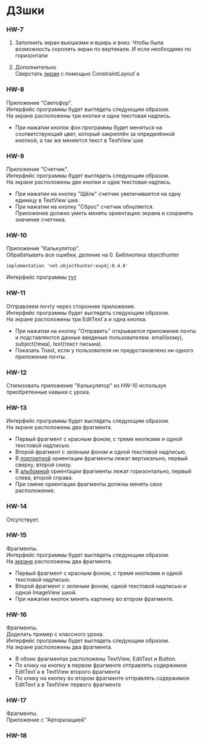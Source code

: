 # ДЗшки

### HW-7

1) Заполнить экран вьюшками и вширь и вниз.
Чтобы была возможность скролить экран по вертикали.
И если необходимо по горизонтали

2) Дополнительно <br/>
Сверстать [экран](https://riggaroo.co.za/wp-content/uploads/2017/09/constraintlayout_android_example.png) с помощью ConstraintLayout`а


### HW-8

Приложение "Светофор". <br/>
Интерфейс программы будет выглядеть следующим образом. <br/>
На экране расположены три кнопки и одна текстовая надпись. <br/>
 * При нажатии кнопок фон программы будет меняться на соответствующий цвет,
который закреплён за определённой кнопкой, а так же меняется текст в TextView`шке


### HW-9

Приложение "Счетчик". <br/>
Интерфейс программы будет выглядеть следующим образом. <br/>
На экране расположены две кнопки и одна текстовая надпись. <br/>
 * При нажатии на кнопку "Щёлк" счетчик увеличивается на одну единицу в TextView`шке. <br/>
 * При нажатии на кнопку "Сброс" счетчик обнуляется. <br/>
Приложение должно уметь менять ориентацию экрана и сохранять значение счетчика. <br/>


### HW-10

Приложение "Калькулятор". <br/>
Обрабатывать все ошибки, деление на 0.
Библиотека objecthunter

    implementation 'net.objecthunter:exp4j:0.4.8'

Интерфейс программы [тут](https://ibb.co/6JSpYFb)


### HW-11

Отправляем почту через стороннее приложение. <br/>
Интерфейс программы будет выглядеть следующим образом. <br/>
На экране расположены три EditText`а и одна кнопка. <br/>
 * При нажатии на кнопку "Отправить" открывается приложение почты
и подставляются данные введеные пользователем. email(кому), subject(тема), text(текст письма). <br/>
 * Показать Toast, если у пользователя не предустановлено ни одного приложение почты.


### HW-12

Стилизовать приложение "Калькулятор" из HW-10 используя приобретенные навыки с урока.


### HW-13

Интерфейс программы будет выглядеть следующим образом. <br/>
На экране расположены два фрагмента. <br/>
  * Первый фрагмент с красным фоном, с тремя кнопками и одной текстовой надписью. <br/>
  * Второй фрагмент с зеленым фоном и одной текстовой надписью. <br/>
  * В [портретной](https://ibb.co/C1DZ7Sy) ориентации фрагменты лежат вертикально, первый сверху, второй снизу. <br/>
  * В [альбомной](https://ibb.co/RvgTHwV) ориентации фрагменты лежат горизонтально, первый слева, второй справа. <br/>
  * При смене ориентации фрагменты должны менять свое расположение. <br/>


### HW-14

Отсутствует.


### HW-15

Фрагменты. <br/>
Интерфейс программы будет выглядеть следующим образом. <br/>
На [экране](https://ibb.co/5jwMzDq) расположены два фрагмента. <br/>
  * Первый фрагмент с красным фоном, с тремя кнопками и одной текстовой надписью. <br/>
  * Второй фрагмент с зеленым фоном, одной текстовой надписью и одной ImageView`шкой. <br/>
  * При нажатии кнопок менять картинку во втором фрагменте. <br/>


### HW-16

Фрагменты. <br/>
Доделать пример с классного урока. <br/>
Интерфейс программы будет выглядеть следующим образом. <br/>
На экране расположены два фрагмента. <br/>
  * В обоих фрагментах расположены TextView, EditText и Button. <br/>
  * По клику на кнопку в первом фрагменте отправлять содержимое EditText`а
    в TextView второго фрагмента <br/>
  * По клику на кнопку во втором фрагменте отправлять содержимое EditText`а
    в TextView первого фрагмента <br/>


### HW-17

Фрагменты. <br/>
Приложение с "Авторизацией"


### HW-18

